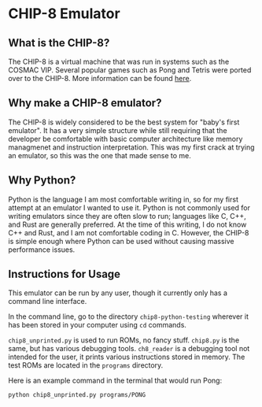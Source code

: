 # CHIP-8 Emulator

## What is the CHIP-8?
The CHIP-8 is a virtual machine that was run in systems such as the COSMAC VIP. Several popular games such as Pong and Tetris were ported over to the CHIP-8. More information can be found [here](https://en.wikipedia.org/wiki/CHIP-8).

## Why make a CHIP-8 emulator?
The CHIP-8 is widely considered to be the best system for "baby's first emulator". It has a very simple structure while still requiring that the developer be comfortable with basic computer architecture like memory managmenet and instruction interpretation. This was my first crack at trying an emulator, so this was the one that made sense to me.

## Why Python?
Python is the language I am most comfortable writing in, so for my first attempt at an emulator I wanted to use it. Python is not commonly used for writing emulators since they are often slow to run; languages like C, C++, and Rust are generally preferred. At the time of this writing, I do not know C++ and Rust, and I am not comfortable coding in C. However, the CHIP-8 is simple enough where Python can be used without causing massive performance issues.

## Instructions for Usage
This emulator can be run by any user, though it currently only has a command line interface.

In the command line, go to the directory `chip8-python-testing` wherever it has been stored in your computer using `cd` commands.

`chip8_unprinted.py` is used to run ROMs, no fancy stuff. `chip8.py` is the same, but has various debugging tools. `ch8_reader` is a debugging tool not intended for the user, it prints various instructions stored in memory. The test ROMs are located in the `programs` directory.

Here is an example command in the terminal that would run Pong:
```
python chip8_unprinted.py programs/PONG
```
